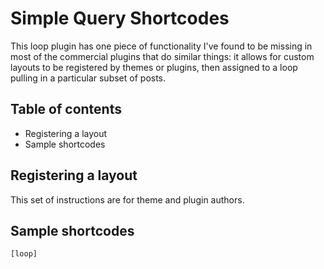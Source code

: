 # Simple Query Shortcodes

This loop plugin has one piece of functionality I've found to be missing in most of the commercial plugins that do similar things: it allows for custom layouts to be registered by themes or plugins, then assigned to a loop pulling in a particular subset of posts.

## Table of contents

* Registering a layout
* Sample shortcodes

## Registering a layout

This set of instructions are for theme and plugin authors.

## Sample shortcodes

```
[loop]
```
